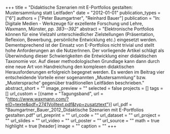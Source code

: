 +++
title = "Didaktische Szenarien mit E-Portfolios gestalten: Mustersammlung statt Leitfaden"
date = "2012-01-01"
publication_types = ["6"]
authors = ["Peter Baumgartner", "Reinhard Bauer"]
publication = "In: Digitale Medien - Werkzeuge für exzellente Forschung und Lehre, Waxmann, Münster, _pp. 383--392_"
abstract = "Elektronische Portfolios können für eine Vielzahl unterschiedlicher Zielstellungen (Präsentation, Reflexion, Bewerbung, persönliche Entwicklung etc.) eingesetzt werden. Dementsprechend ist der Einsatz von E-Portfolios nicht trivial und stellt hohe Anforderungen an die NutzerInnen. Der vorliegende Artikel schlägt als Überwindung dieser Schwierigkeiten die Entwicklung einer didaktischen Taxonomie vor. Auf dieser methodologischen Grundlage kann dann durch eine neue Art von Handreichung den komplexen didaktischen Herausforderungen erfolgreich begegnet werden. Es werden im Beitrag vier entscheidende Vorteile einer sogenannten „Mustersammlung“ bzw. „Mustersprache“ gegenüber traditionellen Leitfäden beschrieben."
abstract_short = ""
image_preview = ""
selected = false
projects = []
tags = []
url_custom = [{name = "Tagungsband", url = "https://www.waxmann.com/?eID=texte&pdf=2741Volltext.pdf&typ=zusatztext"}]
url_pdf = "Baumgartner_Bauer_2012_Didaktische Szenarien mit E-Portfolios gestalten.pdf"
url_preprint = ""
url_code = ""
url_dataset = ""
url_project = ""
url_slides = ""
url_video = ""
url_poster = ""
url_source = ""
math = true
highlight = true
[header]
image = ""
caption = ""
+++
